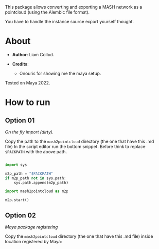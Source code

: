 
This package allows converting and exporting a MASH network as a pointcloud 
(using the Alembic file format).

You have to handle the instance source export yourself thought.


# About

- **Author**: Liam Collod.

- **Credits**:
  
  - Onouris for showing me the maya setup.
    
Tested on Maya 2022.

# How to run

## Option 01

_On the fly import (dirty)._

Copy the path to the `mash2pointcloud` directory (the one that have this .md file)
In the script editor run the bottom snippet.
Before think to replace `$PACKPATH` with the above path.

```python

import sys

m2p_path = "$PACKPATH"
if m2p_path not in sys.path:
    sys.path.append(m2p_path)

import mash2pointcloud as m2p

m2p.start()

```

## Option 02

_Maya package registering_

Copy the `mash2pointcloud` directory (the one that have this .md file) inside
location registered by Maya: